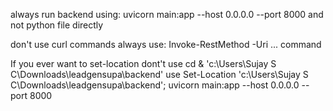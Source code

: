 always run backend using:
uvicorn main:app --host 0.0.0.0 --port 8000
and not python file directly

don't use curl commands always use:
Invoke-RestMethod -Uri ... command

If you ever want to set-location dont't use cd & 'c:\Users\Sujay S C\Downloads\leadgensupa\backend'
use Set-Location 'c:\Users\Sujay S C\Downloads\leadgensupa\backend'; uvicorn main:app --host 0.0.0.0 --port 8000
